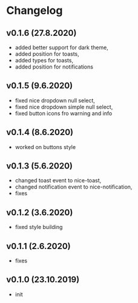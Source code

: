 # Changelog

## v0.1.6 (27.8.2020)
- added better support for dark theme,
- added position for toasts,
- added types for toasts,
- added position for notifications


## v0.1.5 (9.6.2020)
- fixed nice dropdown null select, 
- fixed nice dropdown simple null select, 
- fixed button icons fro warning and info


## v0.1.4 (8.6.2020)
- worked on buttons style


## v0.1.3 (5.6.2020)
- changed toast event to nice-toast,
- changed notification event to nice-notification,
- fixes


## v0.1.2 (3.6.2020)
- fixed style building


## v0.1.1 (2.6.2020)
- fixes


## v0.1.0 (23.10.2019)
- init